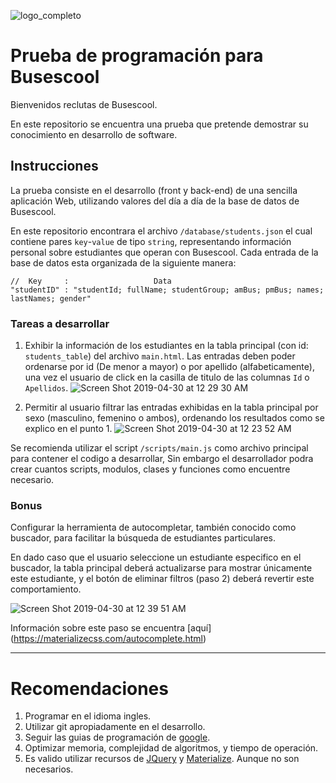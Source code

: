![logo_completo](https://user-images.githubusercontent.com/8356912/57099764-d4328480-6ce2-11e9-8313-c1192cdbdb35.jpg)

# Prueba de programación para Busescool 

Bienvenidos reclutas de Busescool.

En este repositorio se encuentra una prueba que pretende demostrar su conocimiento en desarrollo de software.

## Instrucciones 

La prueba consiste en el desarrollo (front y back-end) de una sencilla aplicación Web, utilizando valores del día a día de la base de datos de Busescool.

En este repositorio encontrara el archivo `/database/students.json` el cual contiene pares `key`-`value` de tipo `string`, representando información personal sobre estudiantes que operan con Busescool. Cada entrada de la base de datos esta organizada de la siguiente manera:

```
//  Key     :                   Data
"studentID" : "studentId; fullName; studentGroup; amBus; pmBus; names; lastNames; gender"  
```

### Tareas a desarrollar
1. Exhibir la información de los estudiantes en la tabla principal (con id: `students_table`) del archivo `main.html`. Las entradas deben poder ordenarse por id (De menor a mayor) o por apellido (alfabeticamente), una vez el usuario de click en la casilla de titulo de las columnas `Id` o `Apellidos`.
![Screen Shot 2019-04-30 at 12 29 30 AM](https://user-images.githubusercontent.com/8356912/56942221-0a9fb200-6adf-11e9-9dd6-c75aade952ba.png)

2. Permitir al usuario filtrar las entradas exhibidas en la tabla principal por sexo (masculino, femenino o ambos), ordenando los resultados como se explico en el punto 1.
![Screen Shot 2019-04-30 at 12 23 52 AM](https://user-images.githubusercontent.com/8356912/56942115-6ddd1480-6ade-11e9-84b9-771712524e1a.png)

Se recomienda utilizar el script `/scripts/main.js` como archivo principal para contener el codigo a desarrollar, Sin embargo el desarrollador podra crear cuantos scripts, modulos, clases y funciones como encuentre necesario.

### Bonus 
Configurar la herramienta de autocompletar, también conocido como buscador, para facilitar la búsqueda de estudiantes particulares.

En dado caso que el usuario seleccione un estudiante especifico en el buscador, la tabla principal deberá actualizarse para mostrar únicamente este estudiante, y el botón de eliminar filtros (paso 2) deberá revertir este comportamiento.

![Screen Shot 2019-04-30 at 12 39 51 AM](https://user-images.githubusercontent.com/8356912/56942468-864e2e80-6ae0-11e9-82c4-09d49e416c75.png)


Información sobre este paso se encuentra [aquí] (https://materializecss.com/autocomplete.html)

---------------------

# Recomendaciones 
1. Programar en el idioma ingles.
2. Utilizar git apropiadamente en el desarrollo.
3. Seguir las guias de programación de [google](https://google.github.io/styleguide/jsguide.html).
4. Optimizar memoria, complejidad de algoritmos, y tiempo de operación.
5. Es valido utilizar recursos de [JQuery](https://jquery.com/) y [Materialize](https://materializecss.com/). Aunque no son necesarios.
